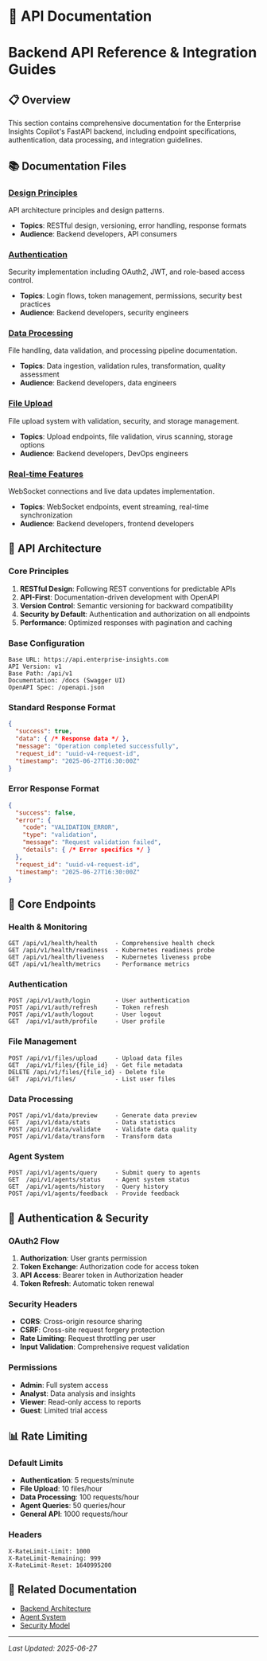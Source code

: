 # 🔌 API Documentation
# Backend API Reference & Integration Guides

## 📋 Overview

This section contains comprehensive documentation for the Enterprise Insights Copilot's FastAPI backend, including endpoint specifications, authentication, data processing, and integration guidelines.

## 📚 Documentation Files

### [Design Principles](./design-principles.md)
API architecture principles and design patterns.
- **Topics**: RESTful design, versioning, error handling, response formats
- **Audience**: Backend developers, API consumers

### [Authentication](./authentication.md)
Security implementation including OAuth2, JWT, and role-based access control.
- **Topics**: Login flows, token management, permissions, security best practices
- **Audience**: Backend developers, security engineers

### [Data Processing](./data-processing.md)
File handling, data validation, and processing pipeline documentation.
- **Topics**: Data ingestion, validation rules, transformation, quality assessment
- **Audience**: Backend developers, data engineers

### [File Upload](./file-upload.md)
File upload system with validation, security, and storage management.
- **Topics**: Upload endpoints, file validation, virus scanning, storage options
- **Audience**: Backend developers, DevOps engineers

### [Real-time Features](./realtime.md)
WebSocket connections and live data updates implementation.
- **Topics**: WebSocket endpoints, event streaming, real-time synchronization
- **Audience**: Backend developers, frontend developers

## 🎯 API Architecture

### Core Principles
1. **RESTful Design**: Following REST conventions for predictable APIs
2. **API-First**: Documentation-driven development with OpenAPI
3. **Version Control**: Semantic versioning for backward compatibility
4. **Security by Default**: Authentication and authorization on all endpoints
5. **Performance**: Optimized responses with pagination and caching

### Base Configuration
```
Base URL: https://api.enterprise-insights.com
API Version: v1
Base Path: /api/v1
Documentation: /docs (Swagger UI)
OpenAPI Spec: /openapi.json
```

### Standard Response Format
```json
{
  "success": true,
  "data": { /* Response data */ },
  "message": "Operation completed successfully",
  "request_id": "uuid-v4-request-id",
  "timestamp": "2025-06-27T16:30:00Z"
}
```

### Error Response Format
```json
{
  "success": false,
  "error": {
    "code": "VALIDATION_ERROR",
    "type": "validation",
    "message": "Request validation failed",
    "details": { /* Error specifics */ }
  },
  "request_id": "uuid-v4-request-id",
  "timestamp": "2025-06-27T16:30:00Z"
}
```

## 🔧 Core Endpoints

### Health & Monitoring
```
GET /api/v1/health/health     - Comprehensive health check
GET /api/v1/health/readiness  - Kubernetes readiness probe
GET /api/v1/health/liveness   - Kubernetes liveness probe
GET /api/v1/health/metrics    - Performance metrics
```

### Authentication
```
POST /api/v1/auth/login       - User authentication
POST /api/v1/auth/refresh     - Token refresh
POST /api/v1/auth/logout      - User logout
GET  /api/v1/auth/profile     - User profile
```

### File Management
```
POST /api/v1/files/upload     - Upload data files
GET  /api/v1/files/{file_id}  - Get file metadata
DELETE /api/v1/files/{file_id} - Delete file
GET  /api/v1/files/           - List user files
```

### Data Processing
```
POST /api/v1/data/preview     - Generate data preview
GET  /api/v1/data/stats       - Data statistics
POST /api/v1/data/validate    - Validate data quality
POST /api/v1/data/transform   - Transform data
```

### Agent System
```
POST /api/v1/agents/query     - Submit query to agents
GET  /api/v1/agents/status    - Agent system status
GET  /api/v1/agents/history   - Query history
POST /api/v1/agents/feedback  - Provide feedback
```

## 🔐 Authentication & Security

### OAuth2 Flow
1. **Authorization**: User grants permission
2. **Token Exchange**: Authorization code for access token
3. **API Access**: Bearer token in Authorization header
4. **Token Refresh**: Automatic token renewal

### Security Headers
- **CORS**: Cross-origin resource sharing
- **CSRF**: Cross-site request forgery protection
- **Rate Limiting**: Request throttling per user
- **Input Validation**: Comprehensive request validation

### Permissions
- **Admin**: Full system access
- **Analyst**: Data analysis and insights
- **Viewer**: Read-only access to reports
- **Guest**: Limited trial access

## 📊 Rate Limiting

### Default Limits
- **Authentication**: 5 requests/minute
- **File Upload**: 10 files/hour
- **Data Processing**: 100 requests/hour
- **Agent Queries**: 50 queries/hour
- **General API**: 1000 requests/hour

### Headers
```
X-RateLimit-Limit: 1000
X-RateLimit-Remaining: 999
X-RateLimit-Reset: 1640995200
```

## 🔗 Related Documentation
- [Backend Architecture](../architecture/system-overview.md)
- [Agent System](../agents/multi-agent-system.md)
- [Security Model](../architecture/security.md)

---

*Last Updated: 2025-06-27*
